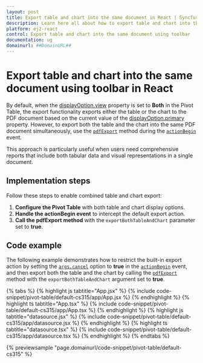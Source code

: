 ```yaml
---
layout: post
title: Export table and chart into the same document in React | Syncfusion
description: Learn here all about how to export table and chart into the same document using toolbar in Syncfusion React of Syncfusion Essential JS 2 and more.
platform: ej2-react
control: Export table and chart into the same document using toolbar 
documentation: ug
domainurl: ##DomainURL##
---
```


<!-- markdownlint-disable MD009 -->

# Export table and chart into the same document using toolbar in React

By default, when the [displayOption.view](https://ej2.syncfusion.com/react/documentation/api/pivotview/displayOptionModel/#view) property is set to **Both** in the Pivot Table, the export functionality exports either the table or the chart to the PDF document based on the current value of the [displayOption.primary](https://ej2.syncfusion.com/react/documentation/api/pivotview/displayOptionModel/#primary) property. However, to export both the table and the chart into the same PDF document simultaneously, use the [`pdfExport`](https://ej2.syncfusion.com/react/documentation/api/pivotview/#pdfexport) method during the [`actionBegin`](https://ej2.syncfusion.com/react/documentation/api/pivotview/#actionbegin) event.

This approach is particularly useful when users need comprehensive reports that include both tabular data and visual representations in a single document.

## Implementation steps

Follow these steps to enable combined table and chart export:

1. **Configure the Pivot Table** with both table and chart display options.
2. **Handle the actionBegin event** to intercept the default export action.
3. **Call the pdfExport method** with the `exportBothTableAndChart` parameter set to **true**.

## Code example

The following example demonstrates how to restrict the built-in export action by setting the [`args.cancel`](https://ej2.syncfusion.com/react/documentation/api/pivotview/pivotActionBeginEventArgs/#cancel) option to **true** in the [`actionBegin`](https://ej2.syncfusion.com/react/documentation/api/pivotview/#actionbegin) event, and then export both the table and the chart by calling the [`pdfExport`](https://ej2.syncfusion.com/react/documentation/api/pivotview/#pdfexport) method with the `exportBothTableAndChart` argument set to **true**.

{% tabs %}
{% highlight js tabtitle="App.jsx" %}
{% include code-snippet/pivot-table/default-cs315/app/App.jsx %}
{% endhighlight %}
{% highlight ts tabtitle="App.tsx" %}
{% include code-snippet/pivot-table/default-cs315/app/App.tsx %}
{% endhighlight %}
{% highlight js tabtitle="datasource.jsx" %}
{% include code-snippet/pivot-table/default-cs315/app/datasource.jsx %}
{% endhighlight %}
{% highlight ts tabtitle="datasource.tsx" %}
{% include code-snippet/pivot-table/default-cs315/app/datasource.tsx %}
{% endhighlight %}
{% endtabs %}

{% previewsample "page.domainurl/code-snippet/pivot-table/default-cs315" %}